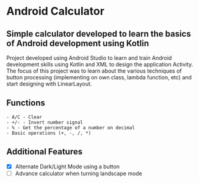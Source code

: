 # Android Calculator
## Simple calculator developed to learn the basics of Android development using Kotlin

Project developed using Android Studio to learn and train Android development skills using Kotlin and XML to design the application Activity.
The focus of this project was to learn about the various techniques of button processing (implementing on own class, lambda function, etc) and start designing with LinearLayout.

## Functions
    - A/C - Clear
    - +/- - Invert number signal
    - % - Get the percentage of a number on decimal
    - Basic operations (+, -, /, *)

## Additional Features

- [x] Alternate Dark/Light Mode using a button
- [ ] Advance calculator when turning landscape mode
